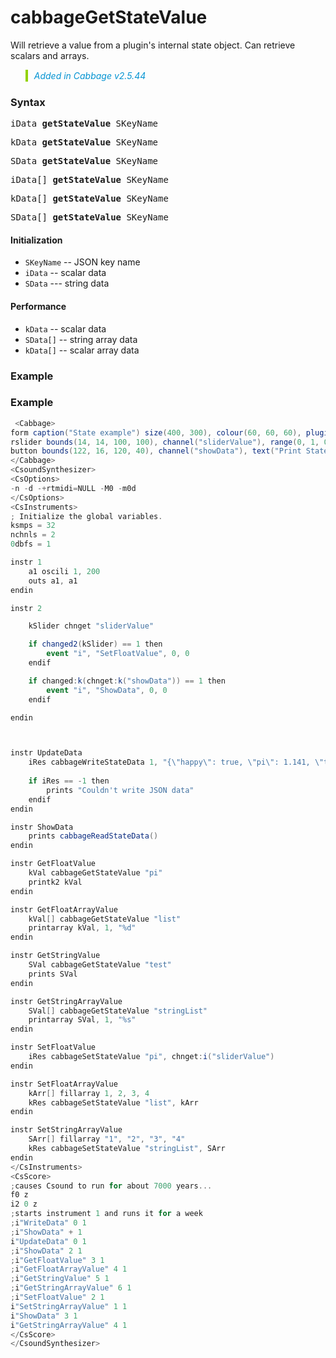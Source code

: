 # cabbageGetStateValue

Will retrieve a value from a plugin's internal state object. Can retrieve scalars and arrays.  

<blockquote style="font-style:italic;border-left:10px solid #93d200;color:rgb(3, 147, 210);padding:1px;padding-left:10px;margin-top:0px;margin-bottom:1px;border-left-width:0.25rem"> Added in Cabbage v2.5.44</blockquote>

### Syntax

<pre>iData <b>getStateValue</b> SKeyName</pre>
<pre>kData <b>getStateValue</b> SKeyName</pre>
<pre>SData <b>getStateValue</b> SKeyName</pre>
<pre>iData[] <b>getStateValue</b> SKeyName</pre>
<pre>kData[] <b>getStateValue</b> SKeyName</pre>
<pre>SData[] <b>getStateValue</b> SKeyName</pre>

#### Initialization

* `SKeyName` -- JSON key name 
* `iData` -- scalar data
* `SData` --- string data

#### Performance

* `kData` -- scalar data
* `SData[]` -- string array data
* `kData[]` -- scalar array data

### Example

### Example

```csharp
 <Cabbage>
form caption("State example") size(400, 300), colour(60, 60, 60), pluginId("def1")
rslider bounds(14, 14, 100, 100), channel("sliderValue"), range(0, 1, 0.5, 1, 0.01), text("SliderValue"), trackerColour(0, 255, 0, 255), outlineColour(0, 0, 0, 50), textColour(0, 0, 0, 255)
button bounds(122, 16, 120, 40), channel("showData"), text("Print State Data")
</Cabbage>
<CsoundSynthesizer>
<CsOptions>
-n -d -+rtmidi=NULL -M0 -m0d 
</CsOptions>
<CsInstruments>
; Initialize the global variables. 
ksmps = 32
nchnls = 2
0dbfs = 1

instr 1
    a1 oscili 1, 200
    outs a1, a1
endin

instr 2

    kSlider chnget "sliderValue"

    if changed2(kSlider) == 1 then
        event "i", "SetFloatValue", 0, 0
    endif

    if changed:k(chnget:k("showData")) == 1 then
        event "i", "ShowData", 0, 0
    endif

endin



instr UpdateData
    iRes cabbageWriteStateData 1, "{\"happy\": true, \"pi\": 1.141, \"test\": \"hello\", \"list\":[1, 0, 2, 3, 4, 5, 2, 3, 6],\"stringList\":[\"hi\", \"who\", \"goes\", \"there\"]"
    
    if iRes == -1 then
        prints "Couldn't write JSON data"
    endif
endin

instr ShowData
    prints cabbageReadStateData()
endin

instr GetFloatValue
    kVal cabbageGetStateValue "pi"
    printk2 kVal
endin

instr GetFloatArrayValue
    kVal[] cabbageGetStateValue "list"
    printarray kVal, 1, "%d"
endin

instr GetStringValue
    SVal cabbageGetStateValue "test"
    prints SVal
endin

instr GetStringArrayValue
    SVal[] cabbageGetStateValue "stringList"
    printarray SVal, 1, "%s"
endin

instr SetFloatValue
    iRes cabbageSetStateValue "pi", chnget:i("sliderValue")
endin

instr SetFloatArrayValue
    kArr[] fillarray 1, 2, 3, 4
    kRes cabbageSetStateValue "list", kArr
endin

instr SetStringArrayValue
    SArr[] fillarray "1", "2", "3", "4"
    kRes cabbageSetStateValue "stringList", SArr
endin
</CsInstruments>
<CsScore>
;causes Csound to run for about 7000 years...
f0 z
i2 0 z
;starts instrument 1 and runs it for a week
;i"WriteData" 0 1
;i"ShowData" + 1  
i"UpdateData" 0 1
;i"ShowData" 2 1
;i"GetFloatValue" 3 1
;i"GetFloatArrayValue" 4 1
;i"GetStringValue" 5 1
;i"GetStringArrayValue" 6 1
;i"SetFloatValue" 2 1
i"SetStringArrayValue" 1 1
i"ShowData" 3 1
i"GetStringArrayValue" 4 1
</CsScore>
</CsoundSynthesizer>

```




